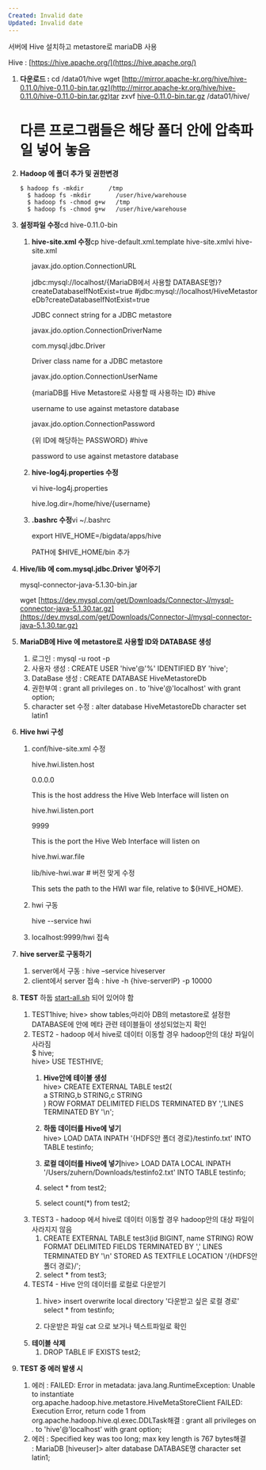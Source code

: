 ```yaml
---
Created: Invalid date
Updated: Invalid date
---
```

서버에 Hive 설치하고 metastore로 mariaDB 사용

Hive : [https://hive.apache.org/](https://hive.apache.org/)

1. **다운로드 :** cd /data01/hive wget [http://mirror.apache-kr.org/hive/hive-0.11.0/hive-0.11.0-bin.tar.gz](http://mirror.apache-kr.org/hive/hive-0.11.0/hive-0.11.0-bin.tar.gz)tar zxvf [hive-0.11.0-bin.tar.gz](http://mirror.apache-kr.org/hive/hive-0.11.0/hive-0.11.0-bin.tar.gz) /data01/hive/  
    # 다른 프로그램들은 해당 폴더 안에 압축파일 넣어 놓음  
    
2. **Hadoop 에 폴더 추가 및 권한변경**
    
    ```Plain
    $ hadoop fs -mkdir       /tmp
      $ hadoop fs -mkdir       /user/hive/warehouse
      $ hadoop fs -chmod g+w   /tmp
      $ hadoop fs -chmod g+w   /user/hive/warehouse
    ```
    
3. **설정파일 수정**cd hive-0.11.0-bin
    1. **hive-site.xml 수정**cp hive-default.xml.template hive-site.xmlvi hive-site.xml
        
        <configuration>
        
        <property>
        
        <name>javax.jdo.option.ConnectionURL</name>
        
        <value>jdbc:mysql://localhost/{MariaDB에서 사용할 DATABASE명}?createDatabaseIfNotExist=true</value> \#jdbc:mysql://localhost/HiveMetastoreDb?createDatabaseIfNotExist=true
        
        <description>JDBC connect string for a JDBC metastore</description>
        
        </property>
        
        <property>
        
        <name>javax.jdo.option.ConnectionDriverName</name>
        
        <value>com.mysql.jdbc.Driver</value>
        
        <description>Driver class name for a JDBC metastore</description>
        
        </property>
        
        <property>
        
        <name>javax.jdo.option.ConnectionUserName</name>
        
        <value>{mariaDB를 Hive Metastore로 사용할 때 사용하는 ID}</value> \#hive
        
        <description>username to use against metastore database</description>
        
        </property>
        
        <property>
        
        <name>javax.jdo.option.ConnectionPassword</name>
        
        <value>{위 ID에 해당하는 PASSWORD}</value> \#hive
        
        <description>password to use against metastore database</description>
        
        </property>
        
        </configuration>
        
    2. **hive-log4j.properties 수정**
        
        vi hive-log4j.properties
        
        hive.log.dir=/home/hive/{username}
        
    3. **.bashrc 수정**vi ~/.bashrc
        
        export HIVE_HOME=/bigdata/apps/hive
        
        PATH에 $HIVE_HOME/bin 추가
        
4. **Hive/lib 에 com.mysql.jdbc.Driver 넣어주기**
    
    mysql-connector-java-5.1.30-bin.jar
    
    wget [https://dev.mysql.com/get/Downloads/Connector-J/mysql-connector-java-5.1.30.tar.gz](https://dev.mysql.com/get/Downloads/Connector-J/mysql-connector-java-5.1.30.tar.gz)
    
5. **MariaDB에 Hive 에 metastore로 사용할 ID와 DATABASE 생성**
    1. 로그인 : mysql -u root -p
    2. 사용자 생성 : CREATE USER 'hive'@'%' IDENTIFIED BY 'hive';
    3. DataBase 생성 : CREATE DATABASE HiveMetastoreDb
    4. 권한부여 : grant all privileges on *.* to 'hive'@'localhost' with grant option;
    5. character set 수정 : alter database HiveMetastoreDb character set latin1
6. **Hive hwi 구성**
    1. conf/hive-site.xml 수정
        
        <property>
        
        <name>hive.hwi.listen.host</name>
        
        <value>0.0.0.0</value>
        
        <description>This is the host address the Hive Web Interface will listen on</description>
        
        </property>
        
        <property>
        
        <name>hive.hwi.listen.port</name>
        
        <value>9999</value>
        
        <description>This is the port the Hive Web Interface will listen on</description>
        
        </property>
        
        <property>
        
        <name>hive.hwi.war.file</name>
        
        <value>lib/hive-hwi.war</value> # 버전 맞게 수정
        
        <description>This sets the path to the HWI war file, relative to ${HIVE_HOME}.</description>
        
        </property>
        
    2. hwi 구동
        
        hive --service hwi
        
    3. localhost:9999/hwi 접속
7. **hive server로 구동하기**
    1. server에서 구동 : hive –service hiveserver
    2. client에서 server 접속 : hive -h {hive-serverIP} -p 10000
8. **TEST** 하둡 [start-all.sh](http://start-all.sh/) 되어 있어야 함
    1. TEST1hive; hive> show tables;마리아 DB의 metastore로 설정한 DATABASE에 안에 메타 관련 테이블들이 생성되었는지 확인
    2. TEST2 - hadoop 에서 hive로 데이터 이동할 경우 hadoop안의 대상 파일이 사라짐  
        $ hive;  
        hive> USE TESTHIVE;  
        1. **Hive안에 테이블 생성**  
            hive> CREATE EXTERNAL TABLE test2(  
            a STRING,b STRING,c STRING  
            ) ROW FORMAT DELIMITED FIELDS TERMINATED BY ','LINES TERMINATED BY '\n';  
            
        2. **하둡 데이터를 Hive에 넣기**  
            hive> LOAD DATA INPATH '{HDFS안 폴더 경로}/testinfo.txt' INTO TABLE testinfo;  
            
        3. **로컬 데이터를 Hive에 넣기**hive> LOAD DATA LOCAL INPATH '/Users/zuhern/Downloads/testinfo2.txt' INTO TABLE testinfo;
        4. select * from test2;
        5. select count(*) from test2;
    3. TEST3 - hadoop 에서 hive로 데이터 이동할 경우 hadoop안의 대상 파일이 사라지지 않음
        1. CREATE EXTERNAL TABLE test3(id BIGINT, name STRING) ROW FORMAT DELIMITED FIELDS TERMINATED BY ',' LINES TERMINATED BY '\n' STORED AS TEXTFILE LOCATION '/{HDFS안 폴더 경로}/';
        2. select * from test3;
    4. TEST4 - Hive 안의 데이터를 로컬로 다운받기
        1. hive> insert overwrite local directory '다운받고 싶은 로컬 경로'  
            select * from testinfo;  
            
        2. 다운받은 파일 cat 으로 보거나 텍스트파일로 확인
    5. **테이블 삭제**
        1. DROP TABLE IF EXISTS test2;
9. **TEST 중 에러 발생 시**
    1. 에러 : FAILED: Error in metadata: java.lang.RuntimeException: Unable to instantiate org.apache.hadoop.hive.metastore.HiveMetaStoreClient FAILED: Execution Error, return code 1 from org.apache.hadoop.hive.ql.exec.DDLTask해결 : grant all privileges on *.* to 'hive'@'localhost' with grant option;
    2. 에러 : Specified key was too long; max key length is 767 bytes해결 : MariaDB [hiveuser]> alter database DATABASE명 character set latin1;
